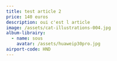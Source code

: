 ```yaml
---
title: test article 2
price: 140 euros
description: oui c'est l article
image: /assets/cat-illustrations-004.jpg
album-librairy:
  - name: sous
    avatar: /assets/huaweip30pro.jpg
airport-code: HND
---
```

